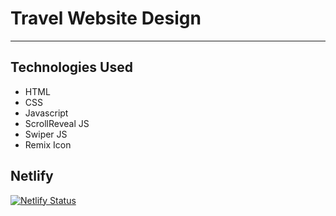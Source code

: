 # Travel Website Design

---

## Technologies Used

- HTML
- CSS
- Javascript
- ScrollReveal JS
- Swiper JS
- Remix Icon

## Netlify

[![Netlify Status](https://api.netlify.com/api/v1/badges/5b14218d-02a8-48a3-a873-2317665be438/deploy-status)](https://app.netlify.com/sites/travel-lnading-page/deploys)
